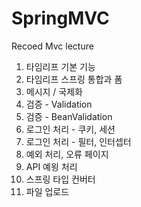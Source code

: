 # SpringMVC
Recoed Mvc lecture

1. 타임리프 기본 기능
2. 타임리프 스프링 통합과 폼
3. 메시지 / 국제화
4. 검증 - Validation 
5. 검증 - BeanValidation
6. 로그인 처리 - 쿠키, 세션
7. 로그인 처리 - 필터, 인터셉터
8. 예외 처리, 오류 페이지
9. API 예욍 처리
10. 스프링 타입 컨버터
11. 파일 업로드
